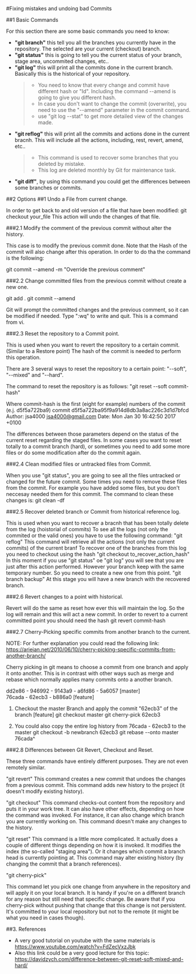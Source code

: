 #Fixing mistakes and undoing bad Commits

##1 Basic Commands

For this section there are some basic commands you need to know:

- **"git branch"** this tell you all the branches you currently have in the repository. The selected are your current (checkout) branch.
- **"git status"** this is going to tell you the current status of your branch, stage area, uncommited changes, etc..
- **"git log"** this will print all the commits done in the current branch. Basically this is the historical of your repository. 
	> - You need to know that every change and commit have different hash or "Id". Including the command --amend is going to give you different hash.
	> - In case you don't want to change the commit (overwrite), you need to use the "--amend" parameter in the commit command.
	> - use "git log --stat" to get more detailed view of the changes made.
- **"git reflog"** this will print all the commits and actions done in the current bracnh. This will include all the actions, including, rest, revert, amend, etc..
 	> - This command is used to recover some branches that you deleted by mistake.
 	> - This log are deleted monthly by Git for maintenance task.
- **"git diff"**, by using this command you could get the differences between some branches or commits.

##2 Options
##1 Undo a File from current change.

In order to get back to and old version of a file that have been modified: git checkout your_file
This action will undo the changes of that file.

###2.1 Modify the comment of the previous commit without alter the history. 

This case is to modify the previous commit done. Note that the Hash of the commit will also change after this operation.
 In order to do tha the command is the following:

git commit --amend -m "Override the previous comment"


###2.2 Change committed files from the previous commit without create a new one.


git add .
git commit --amend

Git will prompt the committed changes and the previous comment, so it can be modified if needed.
Type ":wq" to write and quit. This is a command from vi.


###2.3 Reset the repository to a Commit point.


This is used when you want to revert the repository to a certain commit. (Similar to a Restore point)
The hash of the commit is needed to perform this operation.

There are 3 several ways to reset the repository to a certain point: "--soft", "--mixed" and "--hard".

The command to reset the repository is as follows:
"git reset --soft commit-hash"
 
Where commit-hash is the first (eight for example) numbers of the commit (e.j. d5f5a722ba9)
	commit d5f5a722ba95f9a914d8db3a8ac226c3d1d7bfcd
	Author: jsa4000 <jsa4000@gmail.com>
	Date:   Mon Jan 30 16:42:50 2017 +0100

The differences between those parameters depend on the status of the current reset regarding the staged files.
In some cases you want to reset totally to a commit branch (hard), or sometimes you need to add some more files or do some modification after do the commit again. 

###2.4 Clean modified files or untracked files from Commit.


When you use "git status", you are going to see all the files untracked or changed for the future commit.
Some times you need to remove these files from the commit. For example you have added some files, but you don't neccesay needed them for this commit. 
The command to clean these changes is:
git clean -df


###2.5 Recover deleted branch or Commit from historical reference log.


This is used when you want to recover a bracnh that has been totally delete from the log (hoistorial of commits)
To see all the logs (not only the commited or the valid ones) you have to use the following command:
	"git reflog"
This command will retrieve all the actions (not only the current commits) of the current branf
To recover one of the branches from this log you need to checkout using the hash
"git checkout to_recover_action_hash"
In this moment if you use "git status" oe "git log" you will see that you are just after this action performed.
However your branch keep with the same temporary number. So you need to create a new one from this point.
"git branch backup"
At this stage you will have a new branch with the recovered branch.

###2.6 Revert changes to a point with historical.


Revert will do the same as reset how ever this will maintain the log. So the log will remain and this will act a new commit.
In order to revert to a current committed point you should need the hash
git revert commit-hash


###2.7 Cherry-Picking specific commits from another branch to the current.


NOTE: For further explanation you could read the following link:  https://ariejan.net/2010/06/10/cherry-picking-specific-commits-from-another-branch/

Cherry picking in git means to choose a commit from one branch and apply it onto another.
This is in contrast with other ways such as merge and rebase which normally applies many commits onto a another branch.

dd2e86 - 946992 - 9143a9 - a6fd86 - 5a6057 [master]
           \
            76cada - 62ecb3 - b886a0 [feature]
	
1. Checkout the master Branch and apply the commit "62ecb3" of the branch [feature]
git checkout master
git cherry-pick 62ecb3

2. You could also copy the entire log history from 76cada - 62ecb3 to the master 
git checkout -b newbranch 62ecb3
git rebase --onto master 76cada^

###2.8 Differences between Git Revert, Checkout and Reset.

These three commands have entirely different purposes. They are not even remotely similar.

"git revert"
This command creates a new commit that undoes the changes from a previous commit. This command adds new history to the project (it doesn't modify existing history).

"git checkout"
This command checks-out content from the repository and puts it in your work tree. It can also have other effects, depending on how the command was invoked. For instance, it can also change which branch you are currently working on. This command doesn't make any changes to the history.

"git reset"
This command is a little more complicated. It actually does a couple of different things depending on how it is invoked. It modifies the index (the so-called "staging area"). Or it changes which commit a branch head is currently pointing at. This command may alter existing history (by changing the commit that a branch references).

"git cherry-pick"

This command let you pick one change from anywhere in the repository and will apply it on your local branch. It is handy if you're on a different branch for any reason but still need that specific change. Be aware that if you cherry-pick without pushing that change that this change is not persistent. It's committed to your local repository but not to the remote (it might be what you need in cases though).

##3. References

- A very good tutorial on youtube with the same materials is https://www.youtube.com/watch?v=FdZecVxzJbk
- Also this link could be a very good lecture for this topic: https://davidzych.com/difference-between-git-reset-soft-mixed-and-hard/